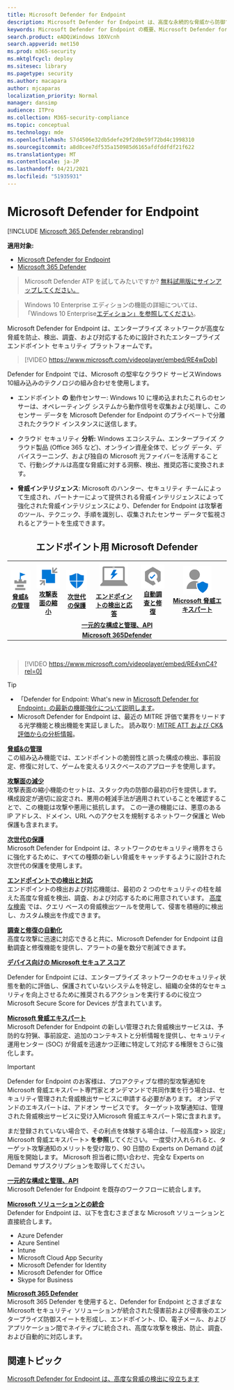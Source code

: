 ```yaml
---
title: Microsoft Defender for Endpoint
description: Microsoft Defender for Endpoint は、高度な永続的な脅威から防御するのに役立つエンタープライズ エンドポイント セキュリティ プラットフォームです。
keywords: Microsoft Defender for Endpoint の概要、Microsoft Defender for Endpoint の概要、サイバーセキュリティ、高度な永続的脅威、エンタープライズ セキュリティ、マシンの動作センサー、クラウド セキュリティ、分析、脅威インテリジェンス、攻撃表面の縮小、次世代保護、自動調査と修復、Microsoft 脅威の専門家、セキュリティ スコア、高度な検出、Microsoft 365 Defender、サイバー脅威の検出
search.product: eADQiWindows 10XVcnh
search.appverid: met150
ms.prod: m365-security
ms.mktglfcycl: deploy
ms.sitesec: library
ms.pagetype: security
ms.author: macapara
author: mjcaparas
localization_priority: Normal
manager: dansimp
audience: ITPro
ms.collection: M365-security-compliance
ms.topic: conceptual
ms.technology: mde
ms.openlocfilehash: 57d4506e32db5defe29f2d0e59f72bd4c1998310
ms.sourcegitcommit: a8d8cee7df535a150985d6165afdfddfdf21f622
ms.translationtype: MT
ms.contentlocale: ja-JP
ms.lasthandoff: 04/21/2021
ms.locfileid: "51935931"
---
```

# <a name="microsoft-defender-for-endpoint"></a>Microsoft Defender for Endpoint

[!INCLUDE [Microsoft 365 Defender rebranding](../../includes/microsoft-defender.md)]

**適用対象:**
- [Microsoft Defender for Endpoint](https://go.microsoft.com/fwlink/p/?linkid=2154037)
- [Microsoft 365 Defender](https://go.microsoft.com/fwlink/?linkid=2118804)

> Microsoft Defender ATP を試してみたいですか? [無料試用版にサインアップしてください。](https://www.microsoft.com/microsoft-365/windows/microsoft-defender-atp?ocid=docs-wdatp-exposedapis-abovefoldlink)

> Windows 10 Enterprise エディションの機能の詳細については、「Windows 10 Enterprise[エディション」を参照してください](https://www.microsoft.com/WindowsForBusiness/buy)。

Microsoft Defender for Endpoint は、エンタープライズ ネットワークが高度な脅威を防止、検出、調査、および対応するために設計されたエンタープライズ エンドポイント セキュリティ プラットフォームです。
<p></p>

>[!VIDEO https://www.microsoft.com/videoplayer/embed/RE4wDob]

Defender for Endpoint では、Microsoft の堅牢なクラウド サービスWindows 10組み込みのテクノロジの組み合わせを使用します。

-   エンドポイント **の** 動作センサー: Windows 10 に埋め込まれたこれらのセンサーは、オペレーティング システムから動作信号を収集および処理し、このセンサー データを Microsoft Defender for Endpoint のプライベートで分離されたクラウド インスタンスに送信します。


-   クラウド セキュリティ **分析:** Windows エコシステム、エンタープライズ クラウド製品 (Office 365 など)、オンライン資産全体で、ビッグ データ、デバイスラーニング、および独自の Microsoft 光ファイバーを活用することで、行動シグナルは高度な脅威に対する洞察、検出、推奨応答に変換されます。

-   **脅威インテリジェンス**: Microsoft のハンター、セキュリティ チームによって生成され、パートナーによって提供される脅威インテリジェンスによって強化された脅威インテリジェンスにより、Defender for Endpoint は攻撃者のツール、テクニック、手順を識別し、収集されたセンサー データで監視されるとアラートを生成できます。

<center><h2>エンドポイント用 Microsoft Defender</center></h2>
<table>
<tr>
<td><a href="#tvm"><center><img src="images/TVM_icon.png" alt="Threat & Vulnerability Management"> <br><b>脅威&の管理</b></center></a></td>
<td><a href="#asr"><center><img src="images/asr-icon.png" alt="Attack surface reduction"><br><b>攻撃表面の縮小</b></center></a></td>
<td><center><a href="#ngp"><img src="images/ngp-icon.png" alt="Next-generation protection"><br> <b>次世代の保護</b></a></center></td>
<td><center><a href="#edr"><img src="images/edr-icon.png" alt="Endpoint detection and response"><br> <b>エンドポイントの検出と応答</b></a></center></td>
<td><center><a href="#ai"><img src="images/air-icon.png" alt="Automated investigation and remediation"><br> <b>自動調査と修復</b></a></center></td>
<td><center><a href="#mte"><img src="images/mte-icon.png" alt="Microsoft Threat Experts"><br> <b>Microsoft 脅威エキスパート</b></a></center></td>
</tr>
<tr>
<td colspan="7">
<a href="#apis"><center><b>一元的な構成と管理、API</a></b></center></td>
</tr>
<tr>
<td colspan="7"><a href="#mtp"><center><b>Microsoft 365Defender</a></center></b></td>
</tr>
</table>
<br>

<p></p>

>[!VIDEO https://www.microsoft.com/videoplayer/embed/RE4vnC4?rel=0] 

> [!TIP]
> - 「Defender for Endpoint: What's new in [Microsoft Defender for Endpoint」の最新の機能強化について説明します](https://cloudblogs.microsoft.com/microsoftsecure/2018/11/15/whats-new-in-windows-defender-atp/)。
> - Microsoft Defender for Endpoint は、最近の MITRE 評価で業界をリードする光学機能と検出機能を実証しました。 読み取り: [MITRE ATT および CK&評価からの分析情報](https://cloudblogs.microsoft.com/microsoftsecure/2018/12/03/insights-from-the-mitre-attack-based-evaluation-of-windows-defender-atp/)。

<a name="tvm"></a>

**[脅威&の管理](next-gen-threat-and-vuln-mgt.md)**<br>
この組み込み機能では、エンドポイントの脆弱性と誤った構成の検出、事前設定、修復に対して、ゲームを変えるリスクベースのアプローチを使用します。 

<a name="asr"></a>

**[攻撃面の減少](overview-attack-surface-reduction.md)**<br>
攻撃表面の縮小機能のセットは、スタック内の防御の最初の行を提供します。 構成設定が適切に設定され、悪用の軽減手法が適用されていることを確認することで、この機能は攻撃や悪用に抵抗します。 この一連の機能には、[](network-protection.md)悪意のある[](web-protection-overview.md)IP アドレス、ドメイン、URL へのアクセスを規制するネットワーク保護と Web 保護も含まれます。 

<a name="ngp"></a>

**[次世代の保護](https://docs.microsoft.com/windows/security/threat-protection/microsoft-defender-antivirus/microsoft-defender-antivirus-in-windows-10)**<br>
Microsoft Defender for Endpoint は、ネットワークのセキュリティ境界をさらに強化するために、すべての種類の新しい脅威をキャッチするように設計された次世代の保護を使用します。

<a name="edr"></a>

**[エンドポイントでの検出と対応](overview-endpoint-detection-response.md)**<br>
エンドポイントの検出および対応機能は、最初の 2 つのセキュリティの柱を越えた高度な脅威を検出、調査、および対応するために用意されています。 [高度な検索](advanced-hunting-overview.md) では、クエリ ベースの脅威検出ツールを使用して、侵害を積極的に検出し、カスタム検出を作成できます。

<a name="ai"></a>

**[調査と修復の自動化](automated-investigations.md)**<br>
高度な攻撃に迅速に対応できると共に、Microsoft Defender for Endpoint は自動調査と修復機能を提供し、アラートの量を数分で削減できます。 

<a name="ss"></a>

**[デバイス向けの Microsoft セキュア スコア](tvm-microsoft-secure-score-devices.md)**<br>

Defender for Endpoint には、エンタープライズ ネットワークのセキュリティ状態を動的に評価し、保護されていないシステムを特定し、組織の全体的なセキュリティを向上させるために推奨されるアクションを実行するのに役立つ Microsoft Secure Score for Devices が含まれています。

<a name="mte"></a>

**[Microsoft 脅威エキスパート](microsoft-threat-experts.md)**<br>
Microsoft Defender for Endpoint の新しい管理された脅威検出サービスは、予防的な狩猟、事前設定、追加のコンテキストと分析情報を提供し、セキュリティ運用センター (SOC) が脅威を迅速かつ正確に特定して対応する権限をさらに強化します。

>[!IMPORTANT]
>Defender for Endpoint のお客様は、プロアクティブな標的型攻撃通知をMicrosoft 脅威エキスパート専門家とオンデマンドで共同作業を行う場合は、セキュリティ管理された脅威検出サービスに申請する必要があります。 オンデマンドのエキスパートは、アドオン サービスです。 ターゲット攻撃通知は、管理された脅威検出サービスに受け入Microsoft 脅威エキスパート常に含まれます。<p>
><p>まだ登録されていない場合で、その利点を体験する場合は、「一般高度<b></b>> <b></b>> <b></b>設定」Microsoft 脅威エキスパート> <b>を参照</b>してください。 一度受け入れられると、ターゲット攻撃通知のメリットを受け取り、90 日間の Experts on Demand の試用版を開始します。 Microsoft 担当者に問い合わせ、完全な Experts on Demand サブスクリプションを取得してください。

<a name="apis"></a>

**[一元的な構成と管理、API](management-apis.md)**<br>
Microsoft Defender for Endpoint を既存のワークフローに統合します。

<a name="mtp"></a>

**[Microsoft ソリューションとの統合](threat-protection-integration.md)** <br>
Defender for Endpoint は、以下を含むさまざまな Microsoft ソリューションと直接統合します。
- Azure Defender
- Azure Sentinel
- Intune
- Microsoft Cloud App Security
- Microsoft Defender for Identity
- Microsoft Defender for Office
- Skype for Business

**[Microsoft 365 Defender](https://docs.microsoft.com/microsoft-365/security/defender/microsoft-threat-protection)**<br>
Microsoft 365 Defender を使用すると、Defender for Endpoint とさまざまな Microsoft セキュリティ ソリューションが統合された侵害前および侵害後のエンタープライズ防御スイートを形成し、エンドポイント、ID、電子メール、およびアプリケーション間でネイティブに統合され、高度な攻撃を検出、防止、調査、および自動的に対応します。


## <a name="related-topic"></a>関連トピック
[Microsoft Defender for Endpoint は、高度な脅威の検出に役立ちます](https://www.microsoft.com/itshowcase/microsoft-defender-atps-antivirus-capabilities-boost-malware-protection)
